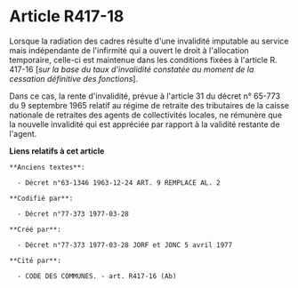 # Article R417-18

Lorsque la radiation des cadres résulte d'une invalidité imputable au service mais indépendante de l'infirmité qui a ouvert
le droit à l'allocation temporaire, celle-ci est maintenue dans les conditions fixées à l'article R. 417-16 [*sur la base du
taux d'invalidité constatée au moment de la cessation définitive des fonctions*].

Dans ce cas, la rente d'invalidité, prévue à l'article 31 du décret n° 65-773 du 9 septembre 1965 relatif au régime de
retraite des tributaires de la caisse nationale de retraites des agents de collectivités locales, ne rémunère que la nouvelle
invalidité qui est appréciée par rapport à la validité restante de l'agent.

**Liens relatifs à cet article**

	**Anciens textes**:

	  - Décret n°63-1346 1963-12-24 ART. 9 REMPLACE AL. 2

	**Codifié par**:

	  - Décret n°77-373 1977-03-28

	**Créé par**:

	  - Décret n°77-373 1977-03-28 JORF et JONC 5 avril 1977

	**Cité par**:

	  - CODE DES COMMUNES. - art. R417-16 (Ab)
